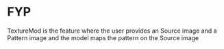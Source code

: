 # FYP

TextureMod is the feature where the user provides an Source image and a Pattern image and the model maps the pattern on the Source image 
